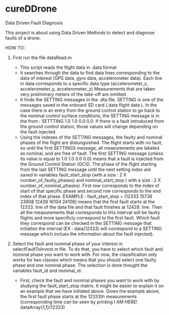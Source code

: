 # cureDDrone
Data Driven Fault Diagnosis

This project is about using Data Driven Methods to detect and diagnose faults of a drone.

HOW TO:

1. First run the file dataRead.m
    - This script reads the flight data in .data format  
    - It searches through the data to find data lines corresponding to the data of interest (GPS data, gyro data, accelerometer data). Each line in data corresponds to a specific data type (accelerometer_x, accelerometer_y, accelerometer_z) Measurements that are taken very preliminary meters of the take-off are omitted.
    - It finds the SETTING messages in the .dta file. SETTING is one of the messages saved in the onboard SD card (.data flight data ). In the case there is an entry from the ground control station to go back to the nominal control surface conditions, the SETTING message is in the from : SETTTING 1.0 1.0 0.0 0.0. If there is a fault introduced from the ground control station, those values will change depending on the fault injected.
    - Using the indexes of the SETTING messages, the faulty and nominal phases of the flight are distunguished. The flight starts with no fault, so until the first SETTINGS message, all measurements are labeled as nominal, and are free of fault. The first SETTING message (unless its value is equal to 1.0 1.0 0.0 0.0) means that a fault is injected from the Ground Control Station (GCS). The phase of the flight starting from the last SETTING message until the next setting index are saved in variables fault_start_stop (with a size : 2 X number_of_faulty_phases) and nominal_start_stop  ( with a size : 2 X number_of_nominal_phases). First row corresponds to the index of start of that specific phase and second row corresponds to the end index of that phase. 
EXAMPLE : fault_start_stop = [12333 15738 23908
                              12428 16104 24108] 
          means that the first fault starts at the 12333. line of the data file and that fault finishes at 12428. line. Then all the measurements that corresponds to this interval will be faulty flights and more specificly correspond to the first fault. Which fault they correspond can be checked in the SETTING message that initialtes the interval (EX : data(12333) will correspond to a SETTING message which inclues the information about the fault injected).  

2. Select the fault and nominal phase of your interest in selectFaultToInvest.m file. To do that, you have to select which fault and nominal phase you want to work with. For now, the classification only works for two classes which means that you should select one faulty phase and one nominal phase. The selection is done thought the variables fault_id and nominal_id. 
    - First, check the fault and nominal phases you want to work with by studying the fault_start_stop matrix. It might be easier to explain it on an example that we have initiated above. Given the example above, the first fault phase starts at the  12333th measurements (corresponding time can be seen by printing I AM HERE!  dataArray{1,1}(12333)  
